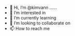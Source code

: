 - 👋 Hi, I’m @kimvann ......
- 👀 I’m interested in 
- 🌱 I’m currently learning 
- 💞️ I’m looking to collaborate on 
- 📫 How to reach me 

<!---
kimvann/kimvann is a ✨ special ✨ repository because its `README.md` (this file) appears on your GitHub profile.
You can click the Preview link to take a look at your changes.
--->
